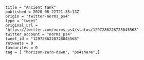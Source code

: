 ```
title = "Ancient tank"
published = 2020-08-22T21:35:13Z
origin = "twitter-norms_ps4"
type = "tweet"
original_url = "https://twitter.com/norms_ps4/status/1297286228728045568"
twitter_account = "norms_ps4"
tweet_id = "1297286228728045568"
retweets = 0
favourites = 0
tag = [ "horizon-zero-dawn", "ps4share",]
```

<p class='image'><img src='https://mnf.m17s.net/2020/08/22/EgDi8l9XkAEyeAP.jpg' alt=''></p>

